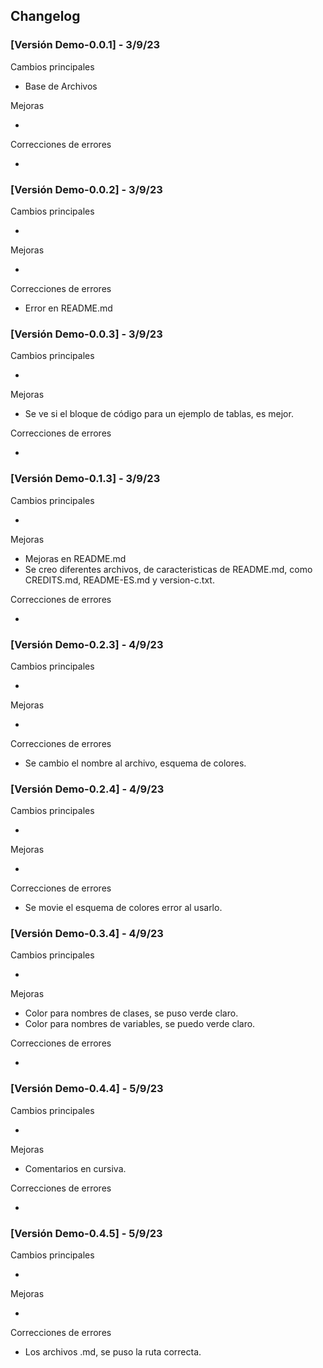 ## Changelog
### [Versión Demo-0.0.1] - 3/9/23

Cambios principales

- Base de Archivos

Mejoras

-

Correcciones de errores

-

### [Versión Demo-0.0.2] - 3/9/23

Cambios principales

- 

Mejoras

-

Correcciones de errores

- Error en README.md

### [Versión Demo-0.0.3] - 3/9/23

Cambios principales

- 

Mejoras

- Se ve si el bloque de código para un ejemplo de tablas, es mejor.

Correcciones de errores

- 

### [Versión Demo-0.1.3] - 3/9/23

Cambios principales

- 

Mejoras

- Mejoras en README.md
- Se creo diferentes archivos, de caracteristicas de README.md, como CREDITS.md, README-ES.md y version-c.txt.

Correcciones de errores

- 

### [Versión Demo-0.2.3] - 4/9/23

Cambios principales

- 

Mejoras

- 

Correcciones de errores

- Se cambio el nombre al archivo, esquema de colores.

### [Versión Demo-0.2.4] - 4/9/23

Cambios principales

- 

Mejoras

- 

Correcciones de errores

- Se movie el esquema de colores error al usarlo.

### [Versión Demo-0.3.4] - 4/9/23

Cambios principales

- 

Mejoras

- Color para nombres de clases, se puso verde claro.
- Color para nombres de variables, se puedo verde claro.


Correcciones de errores

- 

### [Versión Demo-0.4.4] - 5/9/23

Cambios principales

- 

Mejoras

- Comentarios en cursiva.

Correcciones de errores

- 

### [Versión Demo-0.4.5] - 5/9/23

Cambios principales

- 

Mejoras

- 

Correcciones de errores

- Los archivos .md, se puso la ruta correcta.
